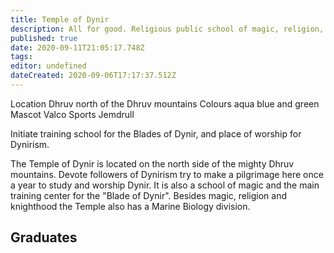 ```yaml
---
title: Temple of Dynir
description: All for good. Religious public school of magic, religion, and marine biology.
published: true
date: 2020-09-11T21:05:17.748Z
tags: 
editor: undefined
dateCreated: 2020-09-06T17:17:37.512Z
---
```


Location 	Dhruv north of the Dhruv mountains
Colours 	aqua blue and green
Mascot 	Valco
Sports 	Jemdrull

Initiate training school for the Blades of Dynir, and place of worship for Dynirism.

The Temple of Dynir is located on the north side of the mighty Dhruv mountains. Devote followers of Dynirism try to make a pilgrimage here once a year to study and worship Dynir. It is also a school of magic and the main training center for the "Blade of Dynir". Besides magic, religion and knighthood the Temple also has a Marine Biology division.

## Graduates